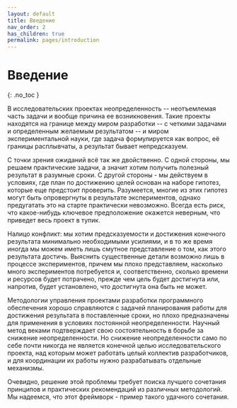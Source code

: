 ```yaml
---
layout: default
title: Введение
nav_order: 2
has_children: true
permalink: pages/introduction
---
```


# Введение
{: .no_toc }

В исследовательских проектах неопределенность -- неотъемлемая часть задачи и вообще причина ее возникновения.
Такие проекты находятся на границе между миром разработки -- с четкими задачами и определенным желаемым результатом -- и миром экспериментальной науки, где задача формулируется как вопрос, её границы расплывчаты, а результат бывает непредсказуем.

С точки зрения ожиданий всё так же двойственно. С одной стороны, мы решаем практические задачи, а значит хотим получить полезный результат в разумные сроки.
С другой стороны - мы действуем в условиях, где план по достижению целей основан на наборе гипотез, которые еще предстоит проверить. Разумеется, многие из этих гипотез могут быть опровергнуты в результате экспериментов, однако предугатать это на старте практически невозможно. Всегда есть риск, что какое-нибудь ключевое предположение окажется неверным, что приведет весь проект в тупик.

Налицо конфликт: мы хотим предсказуемости и достижения конечного результата минимально необходимыми усилиями, и в то же время иногда мы можем иметь лишь смутное представление о том, как этого результата достичь. Выяснить существенные детали возможно лишь в процессе экспериментов, причем мы плохо представляем, насколько много экспериментов потребуется и, соответственно, сколько времени и ресурсов будет потрачено, прежде чем цель будет достигнута или, напротив, будет установлено, что достигнута она быть не может.

Методологии управления проектами разработки программного обеспечения хорошо справляются с задачей планирования работы для достижения результата в поставленные сроки, но плохо предназначены для применения в условиях постоянной неопределенности.
Научный метод веками подтверждает свою состоятельность в борьбе за снижение неопределенности. Но снижение неопределенности само по себе почти никогда не является конечной целью исследовательского проекта, над которым может работать целый коллектив разработчиков, и для координации их работы нужно разрабатывать отдельные механизмы.

Очевидно, решение этой проблемы требует поиска лучшего сочетания принципов и практических рекомендаций из различных методологий. Мы надеемся, что этот фреймворк - пример такого удачного сочетания.